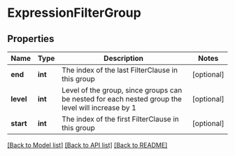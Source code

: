 # ExpressionFilterGroup

## Properties
Name | Type | Description | Notes
------------ | ------------- | ------------- | -------------
**end** | **int** | The index of the last FilterClause in this group | [optional] 
**level** | **int** | Level of the group, since groups can be nested for each nested group the level will increase by 1 | [optional] 
**start** | **int** | The index of the first FilterClause in this group | [optional] 

[[Back to Model list]](../README.md#documentation-for-models) [[Back to API list]](../README.md#documentation-for-api-endpoints) [[Back to README]](../README.md)


